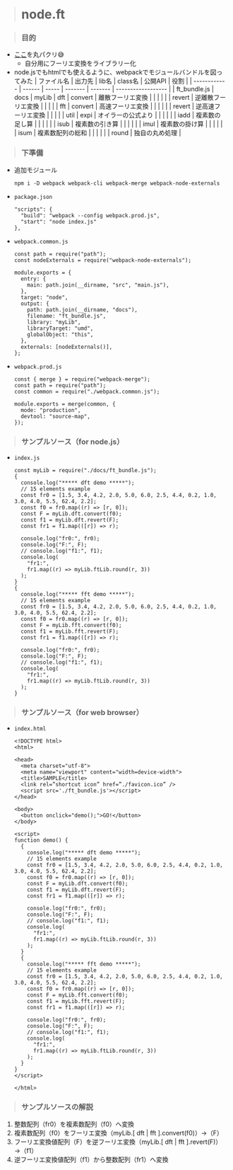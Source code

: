 > # node.ft

> ### 目的
* [ここ](https://qiita.com/bellbind/items/ba7aa07f6c915d400000)を丸パクリ😅
  * 自分用にフーリエ変換をライブラリー化
* node.jsでもhtmlでも使えるように、webpackでモジュールバンドルを図ってみた
  | ファイル名   | 出力先 | lib名 | class名 | 公開API | 役割               |
  | ------------ | ------ | ----- | ------- | ------- | ------------------ |
  | ft_bundle.js | docs   | myLib | dft     | convert | 離散フーリエ変換   |
  |              |        |       |         | revert  | 逆離散フーリエ変換 |
  |              |        |       | fft     | convert | 高速フーリエ変換   |
  |              |        |       |         | revert  | 逆高速フーリエ変換 |
  |              |        |       | util    | expi    | オイラーの公式より |
  |              |        |       |         | iadd    | 複素数の足し算     |
  |              |        |       |         | isub    | 複素数の引き算     |
  |              |        |       |         | imul    | 複素数の掛け算     |
  |              |        |       |         | isum    | 複素数配列の総和   |
  |              |        |       |         | round   | 独自の丸め処理     |

> ### 下準備

* 追加モジュール
  ```
  npm i -D webpack webpack-cli webpack-merge webpack-node-externals
  ```

* ```package.json```
  ```
  "scripts": {
    "build": "webpack --config webpack.prod.js",
    "start": "node index.js"
  },
  ```

* ```webpack.common.js```
  ```
  const path = require("path");
  const nodeExternals = require("webpack-node-externals");

  module.exports = {
    entry: {
      main: path.join(__dirname, "src", "main.js"),
    },
    target: "node",
    output: {
      path: path.join(__dirname, "docs"),
      filename: "ft_bundle.js",
      library: "myLib",
      libraryTarget: "umd",
      globalObject: "this",
    },
    externals: [nodeExternals()],
  };
  ```

* ```webpack.prod.js```

  ```
  const { merge } = require("webpack-merge");
  const path = require("path");
  const common = require("./webpack.common.js");

  module.exports = merge(common, {
    mode: "production",
    devtool: "source-map",
  });
  ```

> ### サンプルソース（for node.js）

* ```index.js```
  ```
  const myLib = require("./docs/ft_bundle.js");
  {
    console.log("***** dft demo *****");
    // 15 elements example
    const fr0 = [1.5, 3.4, 4.2, 2.0, 5.0, 6.0, 2.5, 4.4, 0.2, 1.0, 3.0, 4.0, 5.5, 62.4, 2.2];
    const f0 = fr0.map((r) => [r, 0]);
    const F = myLib.dft.convert(f0);
    const f1 = myLib.dft.revert(F);
    const fr1 = f1.map(([r]) => r);

    console.log("fr0:", fr0);
    console.log("F:", F);
    // console.log("f1:", f1);
    console.log(
      "fr1:",
      fr1.map((r) => myLib.ftLib.round(r, 3))
    );
  }
  {
    console.log("***** fft demo *****");
    // 15 elements example
    const fr0 = [1.5, 3.4, 4.2, 2.0, 5.0, 6.0, 2.5, 4.4, 0.2, 1.0, 3.0, 4.0, 5.5, 62.4, 2.2];
    const f0 = fr0.map((r) => [r, 0]);
    const F = myLib.fft.convert(f0);
    const f1 = myLib.fft.revert(F);
    const fr1 = f1.map(([r]) => r);

    console.log("fr0:", fr0);
    console.log("F:", F);
    // console.log("f1:", f1);
    console.log(
      "fr1:",
      fr1.map((r) => myLib.ftLib.round(r, 3))
    );
  }
  ```

> ### サンプルソース（for web browser）

* ```index.html```
  ```
  <!DOCTYPE html>
  <html>

  <head>
    <meta charset="utf-8">
    <meta name="viewport" content="width=device-width">
    <title>SAMPLE</title>
    <link rel=”shortcut icon” href=”./favicon.ico” />
    <script src='./ft_bundle.js'></script>
  </head>

  <body>
    <button onclick="demo();">GO!</button>
  </body>

  <script>
  function demo() {
    {
      console.log("***** dft demo *****");
      // 15 elements example
      const fr0 = [1.5, 3.4, 4.2, 2.0, 5.0, 6.0, 2.5, 4.4, 0.2, 1.0, 3.0, 4.0, 5.5, 62.4, 2.2];
      const f0 = fr0.map((r) => [r, 0]);
      const F = myLib.dft.convert(f0);
      const f1 = myLib.dft.revert(F);
      const fr1 = f1.map(([r]) => r);

      console.log("fr0:", fr0);
      console.log("F:", F);
      // console.log("f1:", f1);
      console.log(
        "fr1:",
        fr1.map((r) => myLib.ftLib.round(r, 3))
      );
    }
    {
      console.log("***** fft demo *****");
      // 15 elements example
      const fr0 = [1.5, 3.4, 4.2, 2.0, 5.0, 6.0, 2.5, 4.4, 0.2, 1.0, 3.0, 4.0, 5.5, 62.4, 2.2];
      const f0 = fr0.map((r) => [r, 0]);
      const F = myLib.fft.convert(f0);
      const f1 = myLib.fft.revert(F);
      const fr1 = f1.map(([r]) => r);

      console.log("fr0:", fr0);
      console.log("F:", F);
      // console.log("f1:", f1);
      console.log(
        "fr1:",
        fr1.map((r) => myLib.ftLib.round(r, 3))
      );
    }
  }
  </script>

  </html>
  ```

> ### サンプルソースの解説
1. 整数配列（fr0）を複素数配列（f0）へ変換
2. 複素数配列（f0）をフーリエ変換（myLib.[ dft | fft ].convert(f0)）→（F）
3. フーリエ変換値配列（F）を逆フーリエ変換（myLib.[ dft | fft ].revert(F)）→（f1）
4. 逆フーリエ変換値配列（f1）から整数配列（fr1）へ変換
